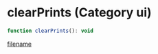 # clearPrints (Category ui)

```js
function clearPrints(): void
```

[filename](clearPrints_m.md ':include')